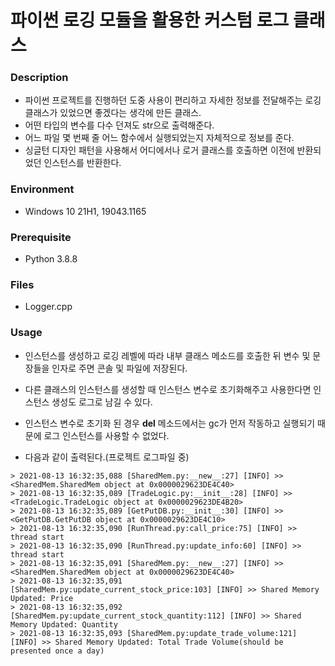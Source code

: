 # 파이썬 로깅 모듈을 활용한 커스텀 로그 클래스

### Description
* 파이썬 프로젝트를 진행하던 도중 사용이 편리하고 자세한 정보를 전달해주는 로깅 클래스가 있었으면 좋겠다는 생각에 만든 클래스.
* 어떤 타입의 변수를 다수 던져도 str으로 출력해준다.
* 어느 파일 몇 번째 줄 어느 함수에서 실행되었는지 자체적으로 정보를 준다.
* 싱글턴 디자인 패턴을 사용해서 어디에서나 로거 클래스를 호출하면 이전에 반환되었던 인스턴스를 반환한다.

### Environment
* Windows 10 21H1, 19043.1165

### Prerequisite
* Python 3.8.8

### Files
* Logger.cpp

### Usage
* 인스턴스를 생성하고 로깅 레벨에 따라 내부 클래스 메소드를 호출한 뒤 변수 및 문장들을 인자로 주면 콘솔 및 파일에 저장된다.
* 다른 클래스의 인스턴스를 생성할 때 인스턴스 변수로 초기화해주고 사용한다면 인스턴스 생성도 로그로 남길 수 있다.
* 인스턴스 변수로 초기화 된 경우 __del__ 메소드에서는 gc가 먼저 작동하고 실행되기 때문에 로그 인스턴스를 사용할 수 없었다.  

* 다음과 같이 출력된다.(프로젝트 로그파일 중)
```
> 2021-08-13 16:32:35,088 [SharedMem.py:__new__:27] [INFO] >> <SharedMem.SharedMem object at 0x0000029623DE4C40> 
> 2021-08-13 16:32:35,089 [TradeLogic.py:__init__:28] [INFO] >> <TradeLogic.TradeLogic object at 0x0000029623DE4B20> 
> 2021-08-13 16:32:35,089 [GetPutDB.py:__init__:30] [INFO] >> <GetPutDB.GetPutDB object at 0x0000029623DE4C10> 
> 2021-08-13 16:32:35,090 [RunThread.py:call_price:75] [INFO] >> thread start 
> 2021-08-13 16:32:35,090 [RunThread.py:update_info:60] [INFO] >> thread start 
> 2021-08-13 16:32:35,091 [SharedMem.py:__new__:27] [INFO] >> <SharedMem.SharedMem object at 0x0000029623DE4C40> 
> 2021-08-13 16:32:35,091 [SharedMem.py:update_current_stock_price:103] [INFO] >> Shared Memory Updated: Price 
> 2021-08-13 16:32:35,092 [SharedMem.py:update_current_stock_quantity:112] [INFO] >> Shared Memory Updated: Quantity 
> 2021-08-13 16:32:35,093 [SharedMem.py:update_trade_volume:121] [INFO] >> Shared Memory Updated: Total Trade Volume(should be presented once a day) 
```
